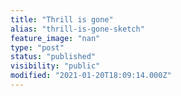 ```yaml
---
title: "Thrill is gone"
alias: "thrill-is-gone-sketch"
feature_image: "nan"
type: "post"
status: "published"
visibility: "public"
modified: "2021-01-20T18:09:14.000Z"
---
```



<figure class="kg-card kg-image-card">
<a src="__GHOST_URL__/content/images/2021/01/7BA188E6-44E6-4463-A51B-77E3C178A493.jpeg" class="kg-image" alt loading="lazy" width="2000" height="2668" srcset="__GHOST_URL__/content/images/size/w600/2021/01/7BA188E6-44E6-4463-A51B-77E3C178A493.jpeg 600w, __GHOST_URL__/content/images/size/w1000/2021/01/7BA188E6-44E6-4463-A51B-77E3C178A493.jpeg 1000w, __GHOST_URL__/content/images/size/w1600/2021/01/7BA188E6-44E6-4463-A51B-77E3C178A493.jpeg 1600w, __GHOST_URL__/content/images/2021/01/7BA188E6-44E6-4463-A51B-77E3C178A493.jpeg 2048w" sizes="(min-width: 720px) 720px">
</figure>
